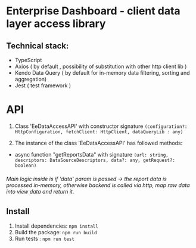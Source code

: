 # Enterprise Dashboard - client data layer access library

## Technical stack:

* TypeScript
* Axios ( by default , possibility of substitution with other http client lib )
* Kendo Data Query ( by default for in-memory data filtering, sorting and aggregation)
* Jest ( test framework )

# API

1. Class 'EeDataAccessAPI' with constructor signature
 `(configuration?: HttpConfiguration, fetchClient: HttpClient, dataQueryLib : any)`

2. The instance of the class 'EeDataAccessAPI' has followed methods:
* async  function "getReportsData" with signature 
`(url: string, descriptors: DataSourceDescriptors, data?: any, getRequest?: boolean)`

###### Main logic inside is if 'data' param is passed -> the report data is processed in-memory, otherwise backend is called via http, map raw data into view data and return it.

## Install

1. Install dependencies: `npm install`
4. Build the package: `npm run build`
5. Run tests : `npm run test`



